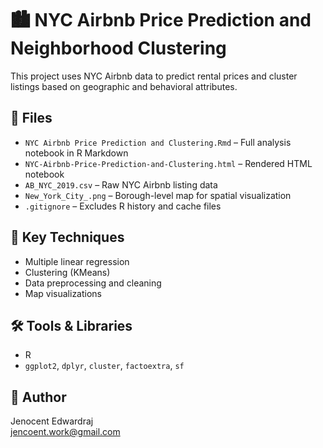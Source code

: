 # 🏙️ NYC Airbnb Price Prediction and Neighborhood Clustering

This project uses NYC Airbnb data to predict rental prices and cluster listings based on geographic and behavioral attributes.

## 📁 Files
- `NYC Airbnb Price Prediction and Clustering.Rmd` – Full analysis notebook in R Markdown
- `NYC-Airbnb-Price-Prediction-and-Clustering.html` – Rendered HTML notebook
- `AB_NYC_2019.csv` – Raw NYC Airbnb listing data
- `New_York_City_.png` – Borough-level map for spatial visualization
- `.gitignore` – Excludes R history and cache files

## 🧠 Key Techniques
- Multiple linear regression
- Clustering (KMeans)
- Data preprocessing and cleaning
- Map visualizations

## 🛠️ Tools & Libraries
- R
- `ggplot2`, `dplyr`, `cluster`, `factoextra`, `sf`

## 👤 Author
Jenocent Edwardraj  
[jencoent.work@gmail.com](mailto:jencoent.work@gmail.com)